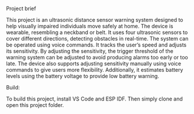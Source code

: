 Project brief

This project is an ultrasonic distance sensor warning system designed to help visually impaired individuals move safely at home. 
The device is wearable, resembling a neckband or belt. It uses four ultrasonic sensors to cover different directions, detecting obstacles in real-time. The system can be operated using voice commands. 
It tracks the user’s speed and adjusts its sensitivity. By adjusting the sensitivity, the trigger threshold of the warning system can be adjusted to avoid producing alarms too early or too late. The device also supports adjusting sensitivity manually using voice commands to give users more flexibility. 
Additionally, it estimates battery levels using the battery voltage to provide low battery warning.


Build:

To build this project, install VS Code and ESP IDF. Then simply clone and open this project folder.

